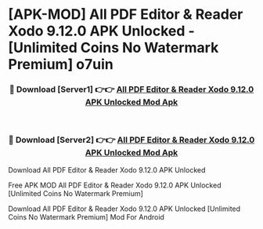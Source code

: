 # [APK-MOD] All PDF Editor & Reader Xodo 9.12.0 APK Unlocked - [Unlimited Coins No Watermark Premium] o7uin



<div align="center">
<h3>🔴 Download [Server1] 👉👉 <a href="https://momento.my/?title=All_PDF_Editor_&_Reader_Xodo_9.12.0_APK_Unlocked">All PDF Editor & Reader Xodo 9.12.0 APK Unlocked Mod Apk</a></h3><br>

<h3>🔴 Download [Server2] 👉👉 <a href="https://momento.my/?title=All_PDF_Editor_&_Reader_Xodo_9.12.0_APK_Unlocked">All PDF Editor & Reader Xodo 9.12.0 APK Unlocked Mod Apk</a></h3>
</div>



Download All PDF Editor & Reader Xodo 9.12.0 APK Unlocked 

Free APK MOD All PDF Editor & Reader Xodo 9.12.0 APK Unlocked [Unlimited Coins No Watermark Premium]

Download All PDF Editor & Reader Xodo 9.12.0 APK Unlocked [Unlimited Coins No Watermark Premium] Mod For Android
